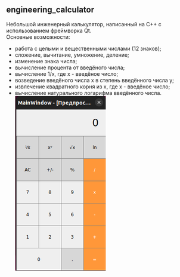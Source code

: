 ## engineering_calculator
Небольшой инженерный калькулятор, написанный на С++ с использованием фреймворка Qt.<br/>
Основные возможности:<br/>
  - работа с целыми и вещественными числами (12 знаков);<br/>
  - сложение, вычитание, умножение, деление;<br/>
  - изменение знака числа;<br/>
  - вычисление процента от введёного числа;<br/>
  - вычисление 1/х, где х - введёное число;<br/>
  - возведение введёного числа х в степень введённого числа у;<br/>
  - извлечение квадратного корня из х, где х - введёное число;<br/>
  - вычисление натурального логарифма введённого числа.<br/>
![alt text](image.png)
